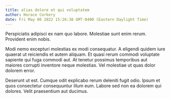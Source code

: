 ```yaml
---
title: alias dolore et qui voluptatem
author: Horace Corkery
date: Fri May 06 2022 15:26:38 GMT-0400 (Eastern Daylight Time)
---
```

Perspiciatis adipisci ex nam quo labore. Molestiae sunt enim rerum. Provident enim nobis.

 Modi nemo excepturi molestias ex modi consequatur. A eligendi quidem iure quaerat ut reiciendis et autem aliquam. Et quasi rerum commodi voluptate sapiente qui fuga commodi aut. At tenetur possimus temporibus aut maiores corrupti inventore neque molestias. Vel molestiae ut quas dolor dolorem error.

 Deserunt ut est. Cumque odit explicabo rerum deleniti fugit odio. Ipsum et quos consectetur consequuntur illum eum. Labore sed non ea dolorem qui dolores. Velit praesentium aut ducimus.